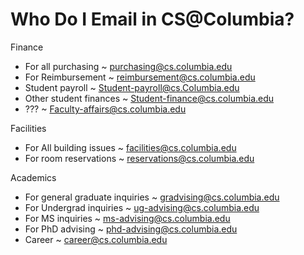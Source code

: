# Who Do I Email in CS@Columbia?

Finance

* For all purchasing ~ purchasing@cs.columbia.edu 
* For Reimbursement ~ reimbursement@cs.columbia.edu 
* Student payroll ~ Student-payroll@cs.Columbia.edu
* Other student finances ~ Student-finance@cs.columbia.edu
* ??? ~ Faculty-affairs@cs.columbia.edu

Facilities

* For All building issues ~ facilities@cs.columbia.edu 
* For room reservations ~  reservations@cs.columbia.edu


Academics

* For general graduate inquiries ~ gradvising@cs.columbia.edu
* For Undergrad inquiries ~ ug-advising@cs.columbia.edu
* For MS inquiries ~ ms-advising@cs.columbia.edu
* For PhD advising ~ phd-advising@cs.columbia.edu
* Career ~ career@cs.columbia.edu
